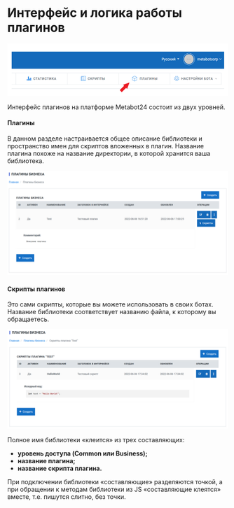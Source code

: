 # Интерфейс и логика работы плагинов

![Раздел ПЛАГИНЫ](<../.gitbook/assets/image (234) (1).png>)

Интерфейс плагинов на платформе Metabot24 состоит из двух уровней.

#### **Плагины**

В данном разделе настраивается общее описание библиотеки и пространство имен для скриптов вложенных в плагин. Название плагина похоже на название директории, в которой хранится ваша библиотека.

![ Плагины бизнеса](<../.gitbook/assets/image (237) (1).png>)

#### Скрипты плагинов

Это сами скрипты, которые вы можете использовать в своих ботах. Название библиотеки соответствует названию файла, к которому вы обращаетесь.

![Скрипты плагинов](<../.gitbook/assets/image (238) (1).png>)

Полное имя библиотеки «клеится» из трех составляющих:

* **уровень доступа (Common или Business);**
* **название плагина;**
* **название скрипта плагина.**

При подключении библиотеки «составляющие» разделяются точкой, а при обращении к  методам библиотеки из JS «составляющие клеятся» вместе, т.е. пишутся слитно, без точки.

